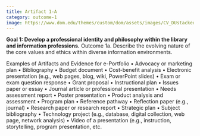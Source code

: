 ```yaml
---
title: Artifact 1-A
category: outcome-1
image: https://www.dom.edu/themes/custom/dom/assets/images/CV_DUstacked_PMS295.png
---
```


**Goal 1: Develop a professional identity and philosophy within the library and information professions.**
 Outcome 1a. Describe the evolving nature of the core values and ethics within diverse information environments.

 Examples of Artifacts and Evidence for e-Portfolio
• Advocacy or marketing plan
• Bibliography
• Budget document
• Cost-benefit analysis
• Electronic presentation (e.g., web pages, blog, wiki, PowerPoint slides)
• Exam or exam question response
• Grant proposal
• Instructional plan
• Issues paper or essay
• Journal article or professional presentation
• Needs assessment report
• Poster presentation
• Product analysis and assessment
• Program plan
• Reference pathway
• Reflection paper (e.g., journal)
• Research paper or research report
• Strategic plan
• Subject bibliography
• Technology project (e.g., database, digital collection, web page, network analysis)
• Video of a presentation (e.g., instruction, storytelling, program presentation, etc.